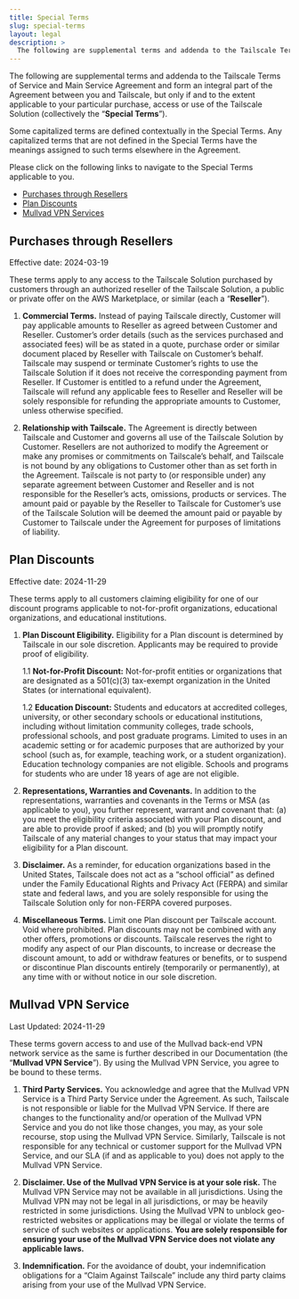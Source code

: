 ```yaml
---
title: Special Terms
slug: special-terms
layout: legal
description: >
  The following are supplemental terms and addenda to the Tailscale Terms of Service and Main Service Agreement and form an integral part of the Agreement between you and Tailscale, but only if and to the extent applicable to your particular purchase, access or use of the Tailscale Solution (collectively the “Special Terms”).
---
```


The following are supplemental terms and addenda to the Tailscale Terms of Service and Main Service Agreement and form an integral part of the Agreement between you and Tailscale, but only if and to the extent applicable to your particular purchase, access or use of the Tailscale Solution (collectively the “**Special Terms**”).

Some capitalized terms are defined contextually in the Special Terms. Any capitalized terms that are not defined in the Special Terms have the meanings assigned to such terms elsewhere in the Agreement.

Please click on the following links to navigate to the Special Terms applicable to you.

- [Purchases through Resellers](#purchases-through-resellers)
- [Plan Discounts](#plan-discounts)
- [Mullvad VPN Services](#mullvad-vpn-service)

## Purchases through Resellers

Effective date: 2024-03-19

These terms apply to any access to the Tailscale Solution purchased by customers through an authorized reseller of the Tailscale Solution, a public or private offer on the AWS Marketplace, or similar (each a “**Reseller**”).

1. **Commercial Terms.** Instead of paying Tailscale directly, Customer will pay applicable amounts to Reseller as agreed between Customer and Reseller. Customer’s order details (such as the services purchased and associated fees) will be as stated in a quote, purchase order or similar document placed by Reseller with Tailscale on Customer’s behalf. Tailscale may suspend or terminate Customer’s rights to use the Tailscale Solution if it does not receive the corresponding payment from Reseller. If Customer is entitled to a refund under the Agreement, Tailscale will refund any applicable fees to Reseller and Reseller will be solely responsible for refunding the appropriate amounts to Customer, unless otherwise specified.

2. **Relationship with Tailscale.** The Agreement is directly between Tailscale and Customer and governs all use of the Tailscale Solution by Customer. Resellers are not authorized to modify the Agreement or make any promises or commitments on Tailscale’s behalf, and Tailscale is not bound by any obligations to Customer other than as set forth in the Agreement. Tailscale is not party to (or responsible under) any separate agreement between Customer and Reseller and is not responsible for the Reseller’s acts, omissions, products or services. The amount paid or payable by the Reseller to Tailscale for Customer’s use of the Tailscale Solution will be deemed the amount paid or payable by Customer to Tailscale under the Agreement for purposes of limitations of liability.

## Plan Discounts

Effective date: 2024-11-29

These terms apply to all customers claiming eligibility for one of our discount programs applicable to not-for-profit organizations, educational organizations, and educational institutions.

1.	**Plan Discount Eligibility.** Eligibility for a Plan discount is determined by Tailscale in our sole discretion. Applicants may be required to provide proof of eligibility.


    1.1	**Not-for-Profit Discount:** Not-for-profit entities or organizations that are designated as  a 501(c)(3) tax-exempt organization in the United States (or international equivalent).


    1.2	**Education Discount:** Students and educators at accredited colleges, university, or other secondary schools or educational institutions, including without limitation community colleges, trade schools, professional schools, and post graduate programs. Limited to uses in an academic setting or for academic purposes that are authorized by your school (such as, for example, teaching work, or a student organization). Education technology companies are not eligible. Schools and programs for students who are under 18 years of age are not eligible. 


2.	**Representations, Warranties and Covenants.** In addition to the representations, warranties and covenants in the Terms or MSA (as applicable to you), you further represent, warrant and covenant that: (a) you meet the eligibility criteria associated with your Plan discount, and are able to provide proof if asked; and (b) you will promptly notify Tailscale of any material changes to your status that may impact your eligibility for a Plan discount. 


3.	**Disclaimer.** As a reminder, for education organizations based in the United States, Tailscale does not act as a “school official” as defined under the Family Educational Rights and Privacy Act (FERPA) and similar state and federal laws, and you are solely responsible for using the Tailscale Solution only for non-FERPA covered purposes.


4.	**Miscellaneous Terms.** Limit one Plan discount per Tailscale account. Void where prohibited. Plan discounts may not be combined with any other offers, promotions or discounts. Tailscale reserves the right to modify any aspect of our Plan discounts, to increase or decrease the discount amount, to add or withdraw features or benefits, or to suspend or discontinue Plan discounts entirely (temporarily or permanently), at any time with or without notice in our sole discretion. 


## Mullvad VPN Service

Last Updated: 2024-11-29

These terms govern access to and use of the Mullvad back-end VPN network service as the same is further described in our Documentation (the “**Mullvad VPN Service**”). By using the Mullvad VPN Service, you agree to be bound to these terms.

1.	**Third Party Services.** You acknowledge and agree that the Mullvad VPN Service is a Third Party Service under the Agreement. As such, Tailscale is not responsible or liable for the Mullvad VPN Service. If there are changes to the functionality and/or operation of the Mullvad VPN Service and you do not like those changes, you may, as your sole recourse, stop using the Mullvad VPN Service. Similarly, Tailscale is not responsible for any technical or customer support for the Mullvad VPN Service, and our SLA (if and as applicable to you) does not apply to the Mullvad VPN Service.

2.	**Disclaimer. Use of the Mullvad VPN Service is at your sole risk.** The Mullvad VPN Service may not be available in all jurisdictions. Using the Mullvad VPN may not be legal in all jurisdictions, or may be heavily restricted in some jurisdictions. Using the Mullvad VPN to unblock geo-restricted websites or applications may be illegal or violate the terms of service of such websites or applications. **You are solely responsible for ensuring your use of the Mullvad VPN Service does not violate any applicable laws.**

3.	**Indemnification.** For the avoidance of doubt, your indemnification obligations for a “Claim Against Tailscale” include any third party claims arising from your use of the Mullvad VPN Service.
